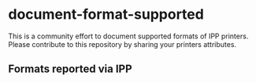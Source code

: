 # document-format-supported

This is a community effort to document supported formats of IPP printers.
Please contribute to this repository by sharing your printers attributes.

## Formats reported via IPP
